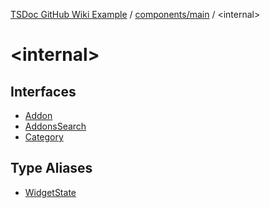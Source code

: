 [TSDoc GitHub Wiki Example](../wiki/modules) / [components/main](../wiki/components.main) / \<internal\>

# \<internal\>

## Interfaces

- [Addon](../wiki/components.main.%3Cinternal%3E.Interface.Addon)
- [AddonsSearch](../wiki/components.main.%3Cinternal%3E.Interface.AddonsSearch)
- [Category](../wiki/components.main.%3Cinternal%3E.Interface.Category)

## Type Aliases

- [WidgetState](../wiki/components.main.%3Cinternal%3E.TypeAlias.WidgetState)
